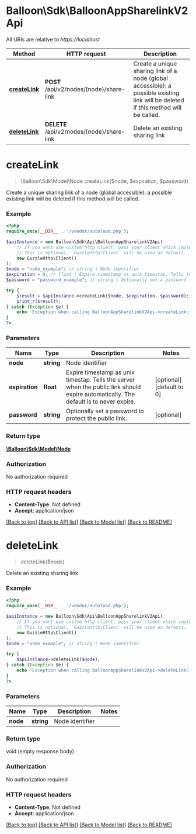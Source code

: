 # Balloon\Sdk\BalloonAppSharelinkV2Api

All URIs are relative to *https://localhost*

Method | HTTP request | Description
------------- | ------------- | -------------
[**createLink**](BalloonAppSharelinkV2Api.md#createLink) | **POST** /api/v2/nodes/{node}/share-link | Create a unique sharing link of a node (global accessible): a possible existing link will be deleted if this method will be called.
[**deleteLink**](BalloonAppSharelinkV2Api.md#deleteLink) | **DELETE** /api/v2/nodes/{node}/share-link | Delete an existing sharing link


# **createLink**
> \Balloon\Sdk\Model\Node createLink($node, $expiration, $password)

Create a unique sharing link of a node (global accessible): a possible existing link will be deleted if this method will be called.

### Example
```php
<?php
require_once(__DIR__ . '/vendor/autoload.php');

$apiInstance = new Balloon\Sdk\Api\BalloonAppSharelinkV2Api(
    // If you want use custom http client, pass your client which implements `GuzzleHttp\ClientInterface`.
    // This is optional, `GuzzleHttp\Client` will be used as default.
    new GuzzleHttp\Client()
);
$node = "node_example"; // string | Node identifier
$expiration = 0; // float | Expire timestamp as unix timestap. Tells the server when the public link should expire automatically. The default is to never expire.
$password = "password_example"; // string | Optionally set a password to protect the public link.

try {
    $result = $apiInstance->createLink($node, $expiration, $password);
    print_r($result);
} catch (Exception $e) {
    echo 'Exception when calling BalloonAppSharelinkV2Api->createLink: ', $e->getMessage(), PHP_EOL;
}
?>
```

### Parameters

Name | Type | Description  | Notes
------------- | ------------- | ------------- | -------------
 **node** | **string**| Node identifier |
 **expiration** | **float**| Expire timestamp as unix timestap. Tells the server when the public link should expire automatically. The default is to never expire. | [optional] [default to 0]
 **password** | **string**| Optionally set a password to protect the public link. | [optional]

### Return type

[**\Balloon\Sdk\Model\Node**](../Model/Node.md)

### Authorization

No authorization required

### HTTP request headers

 - **Content-Type**: Not defined
 - **Accept**: application/json

[[Back to top]](#) [[Back to API list]](../../README.md#documentation-for-api-endpoints) [[Back to Model list]](../../README.md#documentation-for-models) [[Back to README]](../../README.md)

# **deleteLink**
> deleteLink($node)

Delete an existing sharing link

### Example
```php
<?php
require_once(__DIR__ . '/vendor/autoload.php');

$apiInstance = new Balloon\Sdk\Api\BalloonAppSharelinkV2Api(
    // If you want use custom http client, pass your client which implements `GuzzleHttp\ClientInterface`.
    // This is optional, `GuzzleHttp\Client` will be used as default.
    new GuzzleHttp\Client()
);
$node = "node_example"; // string | Node identifier

try {
    $apiInstance->deleteLink($node);
} catch (Exception $e) {
    echo 'Exception when calling BalloonAppSharelinkV2Api->deleteLink: ', $e->getMessage(), PHP_EOL;
}
?>
```

### Parameters

Name | Type | Description  | Notes
------------- | ------------- | ------------- | -------------
 **node** | **string**| Node identifier |

### Return type

void (empty response body)

### Authorization

No authorization required

### HTTP request headers

 - **Content-Type**: Not defined
 - **Accept**: application/json

[[Back to top]](#) [[Back to API list]](../../README.md#documentation-for-api-endpoints) [[Back to Model list]](../../README.md#documentation-for-models) [[Back to README]](../../README.md)

